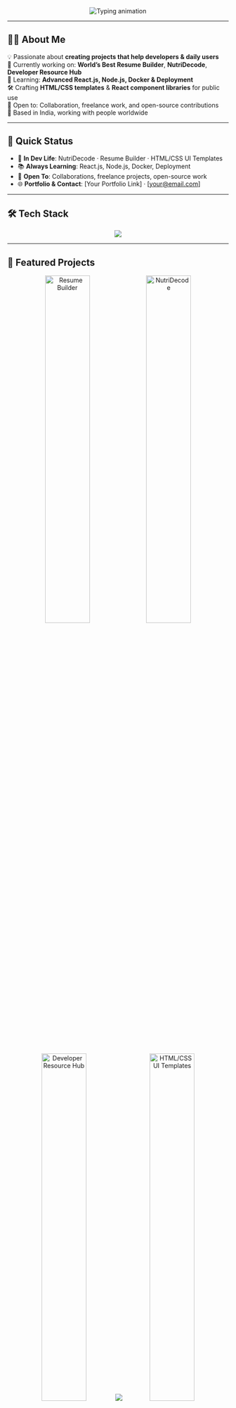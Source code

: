 <!-- HERO WITH ANIMATION -->
<div align="center">
  <img src="https://readme-typing-svg.herokuapp.com?font=Fira+Code&size=28&pause=1000&color=00F7FF&center=true&vCenter=true&width=800&lines=Hi%2C+I'm+Syed+Rahman+%F0%9F%91%8B;Full+Stack+Developer+%7C+React+%7C+Node.js;Building+tools%2C+apps+%26+resources+for+developers;Creating+projects+that+help+people+worldwide" alt="Typing animation" />
</div>

---

## 👨‍💻 About Me
💡 Passionate about **creating projects that help developers & daily users**  
🎯 Currently working on: **World’s Best Resume Builder**, **NutriDecode**, **Developer Resource Hub**  
🌱 Learning: **Advanced React.js, Node.js, Docker & Deployment**  
🛠️ Crafting **HTML/CSS templates** & **React component libraries** for public use  
🤝 Open to: Collaboration, freelance work, and open-source contributions  
📍 Based in India, working with people worldwide  

---

## 📌 Quick Status
- 🔨 **In Dev Life**: NutriDecode · Resume Builder · HTML/CSS UI Templates  
- 📚 **Always Learning**: React.js, Node.js, Docker, Deployment  
- 💼 **Open To**: Collaborations, freelance projects, open-source work  
- 🌐 **Portfolio & Contact**: [Your Portfolio Link] · [your@email.com]  

---

## 🛠️ Tech Stack
<p align="center">
  <img src="https://skillicons.dev/icons?i=html,css,js,react,nodejs,express,mongodb,git,github,vscode,figma,tailwind,bootstrap" />
</p>

---

## 🚀 Featured Projects
<p align="center">
  <a href="LIVE_LINK"><img src="https://github.com/user-attachments/assets/project-banner1.png" width="45%" alt="Resume Builder"/></a>
  <a href="LIVE_LINK"><img src="https://github.com/user-attachments/assets/project-banner2.png" width="45%" alt="NutriDecode"/></a>
</p>

<p align="center">
  <a href="LIVE_LINK"><img src="https://github.com/user-attachments/assets/project-banner3.png" width="45%" alt="Developer Resource Hub"/></a>
  <a href="LIVE_LINK"><img src="LIVE_LINK"><img src="https://github.com/user-attachments/assets/project-banner4.png" width="45%" alt="HTML/CSS UI Templates"/></a>
</p>

---

## 📊 GitHub Stats
<div align="center">
  <img src="https://github-readme-stats.vercel.app/api?username=syedrahman24&show_icons=true&theme=radical&hide_border=true" height="165"/>
  <img src="https://github-readme-streak-stats.herokuapp.com/?user=syedrahman24&theme=radical&hide_border=true" height="165"/>
</div>

---

## 📅 Contribution Heatmap
[![Syed's github activity graph](https://github-readme-activity-graph.vercel.app/graph?username=syedrahman24&bg_color=0d1117&color=00f7ff&line=00f7ff&point=ffffff&area=true&hide_border=true)](https://github.com/ashutosh00710/github-readme-activity-graph)

---

## 🎧 Currently Working On
<p align="center">
  <img src="https://spotify-github-profile.vercel.app/api/view?uid=YOUR_SPOTIFY_ID&cover_image=true&theme=novatorem&show_offline=false&background_color=0d1117&interchange=true" alt="Spotify Now Playing"/>
</p>

---

## 🌐 Let's Connect
<p align="center">
  <a href="https://github.com/syedrahman24"><img src="https://img.shields.io/badge/GitHub-%2312100E.svg?&style=for-the-badge&logo=github&logoColor=white" /></a>
  <a href="https://linkedin.com/in/YOUR-LINK"><img src="https://img.shields.io/badge/LinkedIn-%230077B5.svg?&style=for-the-badge&logo=linkedin&logoColor=white" /></a>
  <a href="https://twitter.com/YOUR-HANDLE"><img src="https://img.shields.io/badge/Twitter-%231DA1F2.svg?&style=for-the-badge&logo=twitter&logoColor=white" /></a>
</p>

---

⭐ **Pro tip:** Star my repositories if you find them useful — it motivates me to create more awesome projects!
